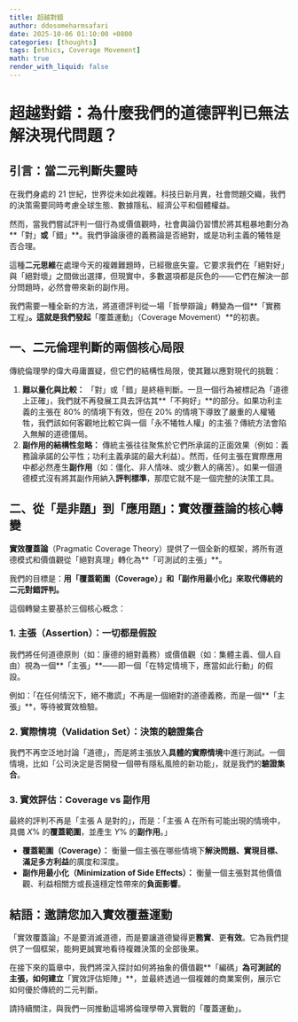 ```yaml
---
title: 超越對錯
author: ddosomeharmsafari
date: 2025-10-06 01:10:00 +0800
categories: [thoughts]
tags: [ethics, Coverage Movement]
math: true
render_with_liquid: false
---
```

# 超越對錯：為什麼我們的道德評判已無法解決現代問題？

## **引言：當二元判斷失靈時**

在我們身處的 21 世紀，世界從未如此複雜。科技日新月異，社會問題交織，我們的決策需要同時考慮全球生態、數據隱私、經濟公平和個體權益。

然而，當我們嘗試評判一個行為或價值觀時，社會輿論仍習慣於將其粗暴地劃分為**「對」**或**「錯」**。我們爭論康德的義務論是否絕對，或是功利主義的犧牲是否合理。

這種**二元思維**在處理今天的複雜難題時，已經徹底失靈。它要求我們在「絕對好」與「絕對壞」之間做出選擇，但現實中，多數選項都是灰色的——它們在解決一部分問題時，必然會帶來新的副作用。

我們需要一種全新的方法，將道德評判從一場「哲學辯論」轉變為一個**「實務工程」**。這就是我們發起**「覆蓋運動」（Coverage Movement）**的初衷。

## **一、二元倫理判斷的兩個核心局限**

傳統倫理學的偉大毋庸置疑，但它們的結構性局限，使其難以應對現代的挑戰：

1.  **難以量化與比較：** 「對」或「錯」是終極判斷。一旦一個行為被標記為「道德上正確」，我們就不再發展工具去評估其**「不夠好」**的部分。如果功利主義的主張在 $80\%$ 的情境下有效，但在 $20\%$ 的情境下導致了嚴重的人權犧牲，我們該如何客觀地比較它與一個「永不犧牲人權」的主張？傳統方法會陷入無解的道德僵局。
2.  **副作用的結構性忽略：** 傳統主張往往聚焦於它們所承諾的正面效果（例如：義務論承諾的公平性；功利主義承諾的最大利益）。然而，任何主張在實際應用中都必然產生**副作用**（如：僵化、非人情味、或少數人的痛苦）。如果一個道德模式沒有將其副作用納入**評判標準**，那麼它就不是一個完整的決策工具。

## **二、從「是非題」到「應用題」：實效覆蓋論的核心轉變**

**實效覆蓋論**（Pragmatic Coverage Theory）提供了一個全新的框架，將所有道德模式和價值觀從「絕對真理」轉化為**「可測試的主張」**。

我們的目標是：**用「覆蓋範圍（Coverage）」和「副作用最小化」來取代傳統的二元對錯評判。**

這個轉變主要基於三個核心概念：

### **1. 主張（Assertion）：一切都是假設**

我們將任何道德原則（如：康德的絕對義務）或價值觀（如：集體主義、個人自由）視為一個**「主張」**——即一個「在特定情境下，應當如此行動」的假設。

例如：「在任何情況下，絕不撒謊」不再是一個絕對的道德義務，而是一個**「主張」**，等待被實效檢驗。

### **2. 實際情境（Validation Set）：決策的驗證集合**

我們不再空泛地討論「道德」，而是將主張放入**具體的實際情境**中進行測試。一個情境，比如「公司決定是否開發一個帶有隱私風險的新功能」，就是我們的**驗證集合**。

### **3. 實效評估：Coverage $\text{vs}$ 副作用**

最終的評判不再是「主張 $\text{A}$ 是對的」，而是：「主張 $\text{A}$ 在所有可能出現的情境中，具備 $X\%$ 的**覆蓋範圍**，並產生 $Y\%$ 的**副作用**。」

* **覆蓋範圍（Coverage）：** 衡量一個主張在哪些情境下**解決問題、實現目標、滿足多方利益**的廣度和深度。
* **副作用最小化（Minimization of Side Effects）：** 衡量一個主張對其他價值觀、利益相關方或長遠穩定性帶來的**負面影響**。

## **結語：邀請您加入實效覆蓋運動**

「實效覆蓋論」不是要消滅道德，而是要讓道德變得更**務實**、更**有效**。它為我們提供了一個框架，能夠更誠實地看待複雜決策的全部後果。

在接下來的篇章中，我們將深入探討如何將抽象的價值觀**「編碼」**為可測試的主張，如何建立**「實效評估矩陣」**，並最終透過一個複雜的商業案例，展示它如何優於傳統的二元判斷。

請持續關注，與我們一同推動這場將倫理學帶入實戰的「覆蓋運動」。
